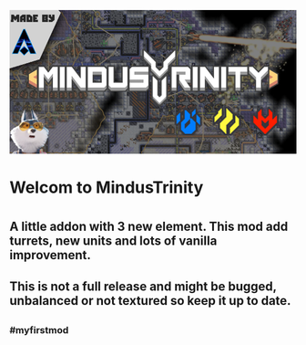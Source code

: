 ![](https://github.com/Arth0x/AetherUnbound/blob/master/sprites/ui/front-cover.png)

<h1>Welcom to MindusTrinity<h1>

<h2>A little addon with 3 new element. This mod add turrets, new units and lots of vanilla improvement.<h2>

<h2>This is not a full release and might be bugged, unbalanced or not textured so keep it up to date.<h2>

<h3>#myfirstmod<h3>







